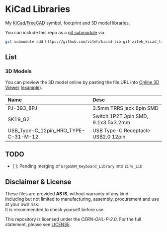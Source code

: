 # KiCad Libraries

My [KiCad](https://www.kicad.org/)/[FreeCAD](https://www.freecad.org/) symbol, footprint and 3D model libraries.

You can include this repo as a [git submodule](https://git-scm.com/docs/git-submodule) via

```sh
git submodule add https://github.com/ziteh/kicad-lib.git ziteh_kicad_lib
```

## List

### 3D Models

You can preview the 3D model online by pasting the file URL into [Online 3D Viewer](https://3dviewer.net/index.html) ([example](https://3dviewer.net/index.html#model=https://github.com/ziteh/kicad-lib/blob/main/ZiTe_Lib.3dshapes/PJ-393_8PJ.step)).

| Name                                | Desc                                |
| :---------------------------------- | :---------------------------------- |
| PJ-393_8PJ                          | 3.5mm TRRS jack 8pin SMD            |
| SK19_G2                             | Switch 1P2T 3pin SMD, 9.1x3.5x3.2mm |
| USB_Type-C_12pin_HRO_TYPE-C-31-M-12 | USB Type-C Receptacle USB2.0 12pin  |

## TODO

- [ ]: Pending merging of `ErgoSNM_Keyboard_Library` into `ZiTe_Lib`

## Disclaimer & License

These files are provided **AS IS**, without warranty of any kind.  
Including but not limited to manufacturing, assembly, procurement and use at your own risk.  
It is recommended to check yourself before use.  

This repository is licensed under the *CERN-OHL-P-2.0*. For the full statement, please see [LICENSE](./LICENSE).
